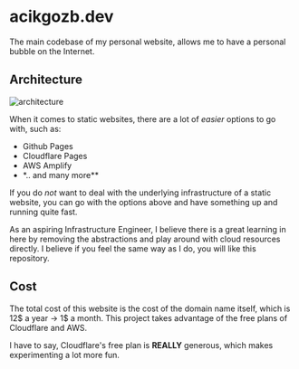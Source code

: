 # acikgozb.dev

The main codebase of my personal website, allows me to have a personal bubble on the Internet.

## Architecture

![architecture](./readme-assets/architecture)

When it comes to static websites, there are a lot of _easier_ options to go with, such as:

- Github Pages
- Cloudflare Pages
- AWS Amplify
- \*.. and many more\*\*

If you do _not_ want to deal with the underlying infrastructure of a static website, you can go with the options above and have something up and running quite fast.

As an aspiring Infrastructure Engineer, I believe there is a great learning in here by removing the abstractions and play around with cloud resources directly.
I believe if you feel the same way as I do, you will like this repository.

## Cost

The total cost of this website is the cost of the domain name itself, which is 12$ a year -> 1$ a month.
This project takes advantage of the free plans of Cloudflare and AWS.

I have to say, Cloudflare's free plan is **REALLY** generous, which makes experimenting a lot more fun.
